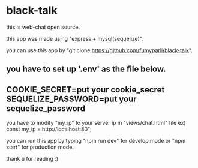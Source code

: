 # black-talk

this is web-chat open source.

this app was made using "express + mysql(sequelize)". 

you can use this app by "git clone https://github.com/fumyparli/black-talk".

you have to set up '.env' as the file below.
-----------------------------------------------
COOKIE_SECRET=put your cookie_secret
SEQUELIZE_PASSWORD=put your sequelize_password
-----------------------------------------------

you have to modify "my_ip" to your server ip in "views/chat.html" file
ex) const my_ip = http://localhost:80";

you can run this app by typing "npm run dev" for develop mode or "npm start" for production mode.


thank u for reading :)

